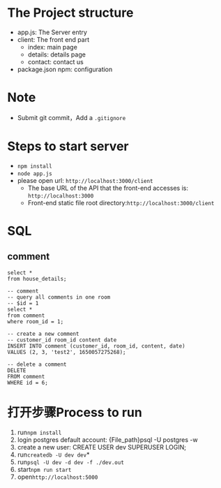 # The Project structure

- app.js:  The Server entry
- client:  The front end part
    - index:  main page
    - details:  details page
    - contact:  contact us
- package.json npm: configuration

# Note

- Submit git commit，Add a `.gitignore`

# Steps to start server

- `npm install`
- `node app.js`
- please open url: `http://localhost:3000/client`
    - The base URL of the API that the front-end accesses is: `http://localhost:3000`
    - Front-end static file root directory:`http://localhost:3000/client`

# SQL

## comment

```postgresql
select *
from house_details;

-- comment
-- query all comments in one room
-- $id = 1
select *
from comment
where room_id = 1;

-- create a new comment
-- customer_id room_id content date
INSERT INTO comment (customer_id, room_id, content, date)
VALUES (2, 3, 'test2', 1650057275268);

-- delete a comment
DELETE
FROM comment
WHERE id = 6;
```

# 打开步骤Process to run
1. run`npm install`
2. login postgres default account: {File_path}psql -U postgres -w 
3. create a new user: CREATE USER dev SUPERUSER LOGIN;
4. run`createdb -U dev dev`*
5. run`psql -U dev -d dev -f ./dev.out`
6. start`npm run start`
7. open`http://localhost:5000`
